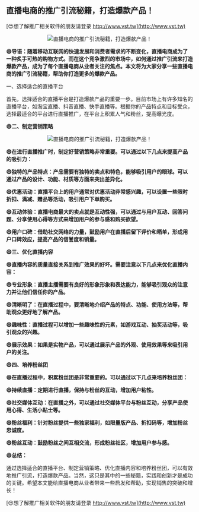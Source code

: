 ## **直播电商的推广引流秘籍，打造爆款产品！**

[😍想了解推广相关软件的朋友请登录 http://www.vst.tw](http://www.vst.tw)

 <center><img src="https://vst.tw/MP4/tuiguang/png/2.png" alt="直播电商的推广引流秘籍，打造爆款产品！"></center>

**😄导语：随着移动互联网的快速发展和消费者需求的不断变化，直播电商成为了一种炙手可热的购物方式。而在这个竞争激烈的市场中，如何通过推广引流来打造爆款产品，成为了每个直播电商从业者关注的焦点。本文将为大家分享一些直播电商的推广引流秘籍，帮助你打造更多的爆款产品。**

一、选择适合的直播平台

首先，选择适合的直播平台是打造爆款产品的重要一步。目前市场上有许多知名的直播平台，如淘宝直播、抖音直播、快手直播等。根据你的产品特点和目标受众，选择最适合的平台进行直播推广，在平台上积累人气和粉丝，提高曝光度。

**😄二、制定营销策略**

 <center><img src="https://vst.tw/MP4/tuiguang/png/0.png" alt="直播电商的推广引流秘籍，打造爆款产品！"></center>

**😄在进行直播推广时，制定好营销策略非常重要。可以通过以下几点来提高产品的吸引力：**

**😄独特的产品特点：产品需要有独特的卖点和特色，能够吸引用户的眼球。可以通过产品的设计、功能、材质等方面来突出差异化。**

**😄优惠活动：直播平台上的用户通常对优惠活动非常感兴趣，可以设置一些限时折扣、满减、赠品等活动，吸引用户下单购买。**

**😄互动体验：直播电商最大的卖点就是互动性强，可以通过与用户互动、回答问题、分享使用心得等方式来增加用户的参与感和购买欲望。**

**😄用户口碑：借助社交网络的力量，鼓励用户在直播后留下评价和晒单，形成用户口碑效应，提高产品的信誉度和销量。**

**😄三、优化直播内容**

**😄直播内容的质量直接关系到推广效果的好坏。需要注意以下几点来优化直播内容：**

**😄专业形象：直播主播需要有良好的形象形象和表达能力，能够吸引观众的注意力并让他们信任你的产品。**

**😄清晰明了：在直播过程中，要清晰地介绍产品的特点、功能、使用方法等，帮助观众更好地了解产品。**

**😄趣味性：直播过程可以增加一些趣味性的元素，如游戏互动、抽奖活动等，吸引观众的兴趣。**

**😄展示效果：如果是实物产品，可以通过展示产品的外观、使用效果等来吸引用户的关注。**

**😄四、培养粉丝团**

**😄在直播过程中，积累粉丝团是非常重要的。可以通过以下几点来培养粉丝团：**

**😄持续直播：定期进行直播，保持与粉丝的互动，增加用户粘性。**

**😄社交媒体互动：在直播之外，可以通过社交媒体平台与粉丝互动，分享产品使用心得、生活小贴士等。**

**😄粉丝福利：针对粉丝提供一些独家福利，如限量版产品、折扣码等，增加粉丝忠诚度。**

**😄粉丝互动：鼓励粉丝之间互相交流，形成粉丝社区，增加用户参与感。**

**😄总结：**

通过选择适合的直播平台、制定营销策略、优化直播内容和培养粉丝团，可以有效地推广引流，打造爆款产品。当然，这只是其中的一些秘籍，实践和创新才是成功的关键。希望本文能给直播电商从业者带来一些启发和帮助，实现销售的突破和增长！

[😍想了解推广相关软件的朋友请登录 http://www.vst.tw](http://www.vst.tw)



